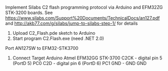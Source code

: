 Implement Silabs C2 flash programming protocol via Arduino and EFM32ZG STK-3200 boards.
See https://www.silabs.com/Support%20Documents/TechnicalDocs/an127.pdf
and http://akb77.com/g/silabs/jump-to-silabs-step-1/ for details

1. Upload C2_Flash.pde sketch to Arduino
2. Start program C2.Flash.exe (need .NET 2.0)

Port AN127SW to EFM32-STK3700

1. Connect
    Target        Arduino        Atmel       EFM32GG STK-3700
      C2CK      - digital pin 5 (PortD 5)      PC0
      C2D       - digital pin 6 (PortD 6)      PC1
      GND       - GND                          GND
